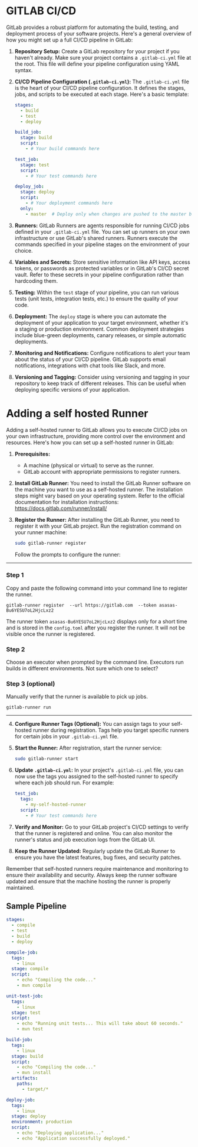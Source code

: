 # GITLAB CI/CD

GitLab provides a robust platform for automating the build, testing, and deployment process of your software projects. Here's a general overview of how you might set up a full CI/CD pipeline in GitLab:

1. **Repository Setup:**
   Create a GitLab repository for your project if you haven't already. Make sure your project contains a `.gitlab-ci.yml` file at the root. This file will define your pipeline configuration using YAML syntax.

2. **CI/CD Pipeline Configuration (`.gitlab-ci.yml`):**
   The `.gitlab-ci.yml` file is the heart of your CI/CD pipeline configuration. It defines the stages, jobs, and scripts to be executed at each stage. Here's a basic template:

   ```yaml
   stages:
     - build
     - test
     - deploy

   build_job:
     stage: build
     script:
       - # Your build commands here

   test_job:
     stage: test
     script:
       - # Your test commands here

   deploy_job:
     stage: deploy
     script:
       - # Your deployment commands here
     only:
       - master  # Deploy only when changes are pushed to the master branch
   ```

3. **Runners:**
   GitLab Runners are agents responsible for running CI/CD jobs defined in your `.gitlab-ci.yml` file. You can set up runners on your own infrastructure or use GitLab's shared runners. Runners execute the commands specified in your pipeline stages on the environment of your choice.

4. **Variables and Secrets:**
   Store sensitive information like API keys, access tokens, or passwords as protected variables or in GitLab's CI/CD secret vault. Refer to these secrets in your pipeline configuration rather than hardcoding them.

5. **Testing:**
   Within the `test` stage of your pipeline, you can run various tests (unit tests, integration tests, etc.) to ensure the quality of your code.

6. **Deployment:**
   The `deploy` stage is where you can automate the deployment of your application to your target environment, whether it's a staging or production environment. Common deployment strategies include blue-green deployments, canary releases, or simple automatic deployments.

7. **Monitoring and Notifications:**
   Configure notifications to alert your team about the status of your CI/CD pipeline. GitLab supports email notifications, integrations with chat tools like Slack, and more.

8. **Versioning and Tagging:**
   Consider using versioning and tagging in your repository to keep track of different releases. This can be useful when deploying specific versions of your application.


# Adding a self hosted Runner

Adding a self-hosted runner to GitLab allows you to execute CI/CD jobs on your own infrastructure, providing more control over the environment and resources. Here's how you can set up a self-hosted runner in GitLab:

1. **Prerequisites:**
   - A machine (physical or virtual) to serve as the runner.
   - GitLab account with appropriate permissions to register runners.

2. **Install GitLab Runner:**
   You need to install the GitLab Runner software on the machine you want to use as a self-hosted runner. The installation steps might vary based on your operating system. Refer to the official documentation for installation instructions: https://docs.gitlab.com/runner/install/

3. **Register the Runner:**
   After installing the GitLab Runner, you need to register it with your GitLab project. Run the registration command on your runner machine:

   ```bash
   sudo gitlab-runner register
   ```

   Follow the prompts to configure the runner:


---

### Step 1
Copy and paste the following command into your command line to register the runner.

```
gitlab-runner register  --url https://gitlab.com  --token asasas-Bu6YESU7oL2HjcLxz2
```

The runner token `asasas-Bu6YESU7oL2HjcLxz2` displays only for a short time and is stored in the `config.toml` after you register the runner. It will not be visible once the runner is registered.

### Step 2
Choose an executor when prompted by the command line. Executors run builds in different environments. Not sure which one to select?

### Step 3 (optional)
Manually verify that the runner is available to pick up jobs.

```
gitlab-runner run
```

---

4. **Configure Runner Tags (Optional):**
   You can assign tags to your self-hosted runner during registration. Tags help you target specific runners for certain jobs in your `.gitlab-ci.yml` file.

5. **Start the Runner:**
   After registration, start the runner service:

   ```bash
   sudo gitlab-runner start
   ```

6. **Update `.gitlab-ci.yml`:**
   In your project's `.gitlab-ci.yml` file, you can now use the tags you assigned to the self-hosted runner to specify where each job should run. For example:

   ```yaml
   test_job:
     tags:
       - my-self-hosted-runner
     script:
       - # Your test commands here
   ```

7. **Verify and Monitor:**
   Go to your GitLab project's CI/CD settings to verify that the runner is registered and online. You can also monitor the runner's status and job execution logs from the GitLab UI.

8. **Keep the Runner Updated:**
   Regularly update the GitLab Runner to ensure you have the latest features, bug fixes, and security patches.

Remember that self-hosted runners require maintenance and monitoring to ensure their availability and security. Always keep the runner software updated and ensure that the machine hosting the runner is properly maintained.

## Sample Pipeline


```yaml
stages:
  - compile
  - test
  - build
  - deploy

compile-job:
  tags:
    - linux
  stage: compile
  script:
    - echo "Compiling the code..."
    - mvn compile

unit-test-job:
  tags:
    - linux
  stage: test
  script:
    - echo "Running unit tests... This will take about 60 seconds."
    - mvn test

build-job:
  tags:
    - linux
  stage: build
  script:
    - echo "Compiling the code..."
    - mvn install
  artifacts:
    paths:
      - target/*

deploy-job:
  tags:
    - linux
  stage: deploy
  environment: production
  script:
    - echo "Deploying application..."
    - echo "Application successfully deployed."
```

